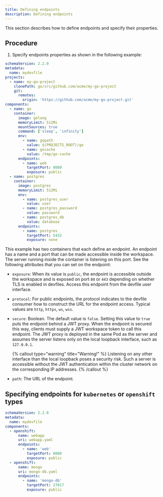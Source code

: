 ```yaml
---
title: Defining endpoints
description: Defining endpoints
---
```


This section describes how to define endpoints and specify their
properties.

## Procedure

1. Specify endpoints properties as shown in the following example:

```yaml {% title="Specifying endpoint properties" filename="devfile.yaml" %}
schemaVersion: 2.2.0
metadata:
  name: mydevfile
projects:
  - name: my-go-project
    clonePath: go/src/github.com/acme/my-go-project
    git:
      remotes:
        origin: 'https://github.com/acme/my-go-project.git'
components:
  - name: go
    container:
      image: golang
      memoryLimit: 512Mi
      mountSources: true
      command: ['sleep', 'infinity']
      env:
        - name: gopath
          value: $(PROJECTS_ROOT)/go
        - name: gocache
          value: /tmp/go-cache
      endpoints:
        - name: web
          targetPort: 8080
          exposure: public
  - name: postgres
    container:
      image: postgres
      memoryLimit: 512Mi
      env:
        - name: postgres_user
          value: user
        - name: postgres_password
          value: password
        - name: postgres_db
          value: database
      endpoints:
        - name: postgres
          targetPort: 5432
          exposure: none
```

This example has two containers that each define an endpoint. An
endpoint has a name and a port that can be made accessible inside the
workspace. The server running inside the container is listening on this
port. See the following attributes that you can set on the endpoint:

- `exposure`: When its value is `public`, the endpoint is accessible
  outside the workspace and is exposed on port `80` or `443` depending
  on whether TLS is enabled in devfiles. Access this endpoint from the
  devfile user interface.
- `protocol`: For public endpoints, the protocol indicates to the
  devfile consumer how to construct the URL for the endpoint access.
  Typical values are `http`, `https`, `ws`, `wss`.
- `secure`: Boolean. The default value is `false`. Setting this value
  to `true` puts the endpoint behind a JWT proxy. When the endpoint is
  secured this way, clients must supply a JWT workspace token to call
  this endpoint. The JWT proxy is deployed in the same Pod as the
  server and assumes the server listens only on the local loopback
  interface, such as `127.0.0.1`.

  {% callout type="warning" title="Warning!" %}
  Listening on any other interface than the local loopback poses a
  security risk. Such a server is accessible without the JWT
  authentication within the cluster network on the corresponding IP
  addresses.
  {% /callout %}

- `path`: The URL of the endpoint.

## Specifying endpoints for `kubernetes` or `openshift` types

```yaml {%  filename="devfile.yaml" %}
schemaVersion: 2.2.0
metadata:
  name: mydevfile
components:
  - openshift:
      name: webapp
      uri: webapp.yaml
      endpoints:
        - name: 'web'
          targetPort: 8080
          exposure: public
  - openshift:
      name: mongo
      uri: mongo-db.yaml
      endpoints:
        - name: 'mongo-db'
          targetPort: 27017
          exposure: public
```
